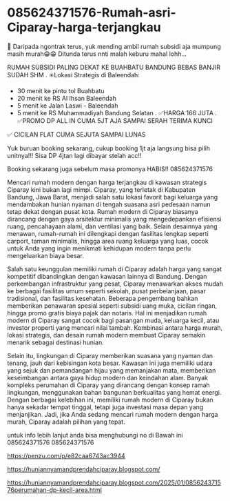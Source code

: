 # 085624371576-Rumah-asri-Ciparay-harga-terjangkau
📢 Daripada ngontrak terus, yuk mending ambil rumah subsidi aja mumpung masih murah😁😁
Ditunda terus nnti malah keburu mahal lohh...

RUMAH SUBSIDI PALING DEKAT KE BUAHBATU BANDUNG BEBAS BANJIR SUDAH SHM
.
✳️Lokasi Strategis di Baleendah:
- 30 menit ke pintu tol Buahbatu
- 20 menit ke RS Al Ihsan Baleendah
- 5 menit ke Jalan Laswi - Baleendah
- 5 menit ke RS Muhammadiyah Bandung Selatan
.
✅HARGA 166 JUTA 
.
✅PROMO DP ALL IN CUMA 5JT AJA SAMPAI SERAH TERIMA KUNCI 

✅ CICILAN FLAT CUMA SEJUTA SAMPAI LUNAS

Yuk buruan booking sekarang, cukup booking 1jt aja langsung bisa pilih unitnya!!!
Sisa DP 4jtan lagi dibayar stelah acc!!

Booking sekarang juga sebelum masa promonya HABIS!!
085624371576

Mencari rumah modern dengan harga terjangkau di kawasan strategis Ciparay kini bukan lagi mimpi. Ciparay, yang terletak di Kabupaten Bandung, Jawa Barat, menjadi salah satu lokasi favorit bagi keluarga yang mendambakan hunian nyaman di tengah suasana asri pedesaan namun tetap dekat dengan pusat kota. Rumah modern di Ciparay biasanya dirancang dengan gaya arsitektur minimalis yang mengedepankan efisiensi ruang, pencahayaan alami, dan ventilasi yang baik. Selain desainnya yang menawan, rumah-rumah ini dilengkapi dengan fasilitas lengkap seperti carport, taman minimalis, hingga area ruang keluarga yang luas, cocok untuk Anda yang ingin menikmati kehidupan modern tanpa perlu mengeluarkan biaya besar.

Salah satu keunggulan memiliki rumah di Ciparay adalah harga yang sangat kompetitif dibandingkan dengan kawasan lainnya di Bandung. Dengan perkembangan infrastruktur yang pesat, Ciparay menawarkan akses mudah ke berbagai fasilitas umum seperti sekolah, pusat perbelanjaan, pasar tradisional, dan fasilitas kesehatan. Beberapa pengembang bahkan memberikan penawaran spesial seperti subsidi uang muka, cicilan ringan, hingga promo gratis biaya pajak dan notaris. Hal ini menjadikan rumah modern di Ciparay sangat cocok bagi pasangan muda, keluarga kecil, atau investor properti yang mencari nilai tambah. Kombinasi antara harga murah, lokasi strategis, dan desain rumah modern membuat Ciparay semakin menarik sebagai destinasi hunian.

Selain itu, lingkungan di Ciparay memberikan suasana yang nyaman dan tenang, jauh dari kebisingan kota besar. Kawasan ini juga memiliki udara yang sejuk dan pemandangan hijau yang memanjakan mata, memberikan keseimbangan antara gaya hidup modern dan keindahan alam. Banyak kompleks perumahan di Ciparay yang dirancang dengan konsep ramah lingkungan, menggunakan bahan bangunan berkualitas yang hemat energi. Dengan berbagai kelebihan ini, memiliki rumah modern di Ciparay bukan hanya sekadar tempat tinggal, tetapi juga investasi masa depan yang menjanjikan. Jadi, jika Anda sedang mencari rumah modern dengan harga murah, Ciparay adalah pilihan yang tepat.

untuk info lebih lanjut anda bisa menghubungi no di Bawah ini
085624371576
085624371576

https://penzu.com/p/e82caa6743ac3944

https://huniannyamandprendahciparay.blogspot.com/

https://huniannyamandprendahciparay.blogspot.com/2025/01/085624371576perumahan-dp-kecil-area.html
